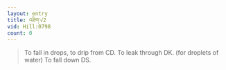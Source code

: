 ```yaml
---
layout: entry
title: འཐིག་√2
vid: Hill:0798
count: 0
---
```

> To fall in drops, to drip from CD\. To leak through DK\. (for droplets of water) To fall down DS\.


